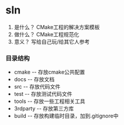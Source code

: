# sln
1. 是什么？ CMake工程的解决方案模板
2. 做什么？ CMake工程规范化
3. 意义？ 写给自己玩/给其它人参考

### 目录结构
* cmake -- 存放cmake公共配置
* docs -- 存放文档
* src -- 存放代码文件
* test -- 存放测试代码文件
* tools -- 存放一些工程相关工具
* 3rdparty -- 存放第三方库
* build -- 存放构建临时目录，加到.gitignore中